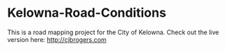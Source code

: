 # Kelowna-Road-Conditions
This is a road mapping project for the City of Kelowna. 
Check out the live version here: http://cjbrogers.com
